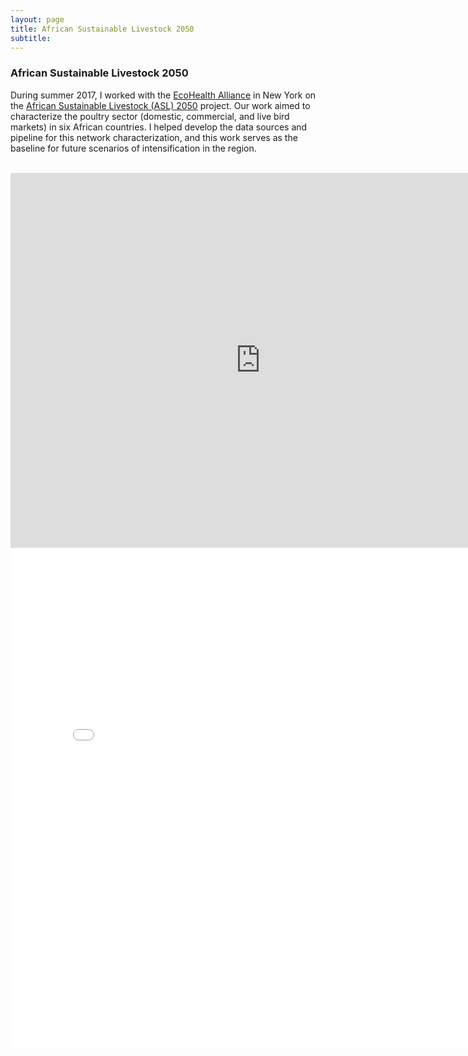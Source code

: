```yaml
---
layout: page
title: African Sustainable Livestock 2050
subtitle: 
---
```


### African Sustainable Livestock 2050

During summer 2017, I worked with the [EcoHealth Alliance](http://www.ecohealthalliance.org) in New York on the [African Sustainable Livestock (ASL) 2050](http://www.fao.org/ag/againfo/programmes/en/ASL2050.html) project. Our work aimed to characterize the poultry sector (domestic, commercial, and live bird markets) in six African countries. I helped develop the data sources and pipeline for this network characterization, and this work serves as the baseline for future scenarios of intensification in the region.

<br>

<iframe style="width:800px; height:600px;" src="https://aish-venkat.github.io/asl2050/index.html" frameborder="0" allowfullscreen></iframe>

<iframe style="width:800px; height:800px;" src="//e.issuu.com/embed.html#10182408/52529889" frameborder="0" allowfullscreen></iframe>
